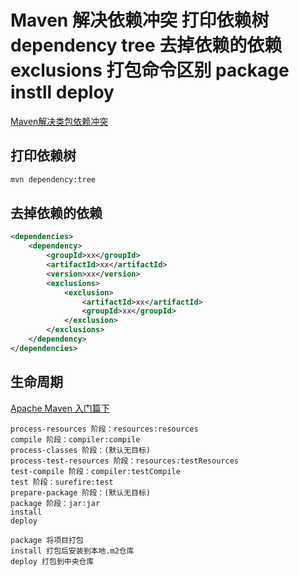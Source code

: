 # Maven 解决依赖冲突 打印依赖树 dependency tree 去掉依赖的依赖 exclusions 打包命令区别 package instll deploy


[Maven解决类包依赖冲突](http://stamen.iteye.com/blog/1554987)


## 打印依赖树

```bash
mvn dependency:tree
```

## 去掉依赖的依赖

```xml
<dependencies>
    <dependency>
        <groupId>xx</groupId>
        <artifactId>xx</artifactId>
        <version>xx</version>
        <exclusions>
            <exclusion>
                <artifactId>xx</artifactId>
                <groupId>xx</groupId>
            </exclusion>
        </exclusions>
    </dependency>
</dependencies>
```

## 生命周期

[Apache Maven 入门篇下](http://www.oracle.com/technetwork/cn/community/java/apache-maven-getting-started-2-405568-zhs.html)

```text
process-resources 阶段：resources:resources
compile 阶段：compiler:compile
process-classes 阶段：(默认无目标)
process-test-resources 阶段：resources:testResources
test-compile 阶段：compiler:testCompile
test 阶段：surefire:test
prepare-package 阶段：(默认无目标)
package 阶段：jar:jar
install
deploy
```

```text
package 将项目打包
install 打包后安装到本地.m2仓库
deploy 打包到中央仓库
```

